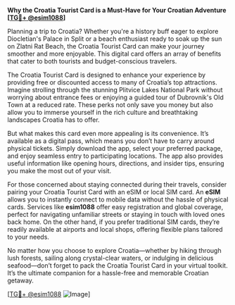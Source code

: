 **Why the Croatia Tourist Card is a Must-Have for Your Croatian Adventure [[TG💪+ @esim1088](https://t.me/s/esim1088)]**

Planning a trip to Croatia? Whether you're a history buff eager to explore Diocletian's Palace in Split or a beach enthusiast ready to soak up the sun on Zlatni Rat Beach, the Croatia Tourist Card can make your journey smoother and more enjoyable. This digital card offers an array of benefits that cater to both tourists and budget-conscious travelers.

The Croatia Tourist Card is designed to enhance your experience by providing free or discounted access to many of Croatia’s top attractions. Imagine strolling through the stunning Plitvice Lakes National Park without worrying about entrance fees or enjoying a guided tour of Dubrovnik's Old Town at a reduced rate. These perks not only save you money but also allow you to immerse yourself in the rich culture and breathtaking landscapes Croatia has to offer.

But what makes this card even more appealing is its convenience. It’s available as a digital pass, which means you don’t have to carry around physical tickets. Simply download the app, select your preferred package, and enjoy seamless entry to participating locations. The app also provides useful information like opening hours, directions, and insider tips, ensuring you make the most out of your visit.

For those concerned about staying connected during their travels, consider pairing your Croatia Tourist Card with an eSIM or local SIM card. An **eSIM** allows you to instantly connect to mobile data without the hassle of physical cards. Services like **esim1088** offer easy registration and global coverage, perfect for navigating unfamiliar streets or staying in touch with loved ones back home. On the other hand, if you prefer traditional SIM cards, they’re readily available at airports and local shops, offering flexible plans tailored to your needs.

No matter how you choose to explore Croatia—whether by hiking through lush forests, sailing along crystal-clear waters, or indulging in delicious seafood—don’t forget to pack the Croatia Tourist Card in your virtual toolkit. It’s the ultimate companion for a hassle-free and memorable Croatian getaway.

[[TG💪+ @esim1088](https://t.me/s/esim1088) ![Image](https://i.postimg.cc/Y0z9fWf4/image.png)]